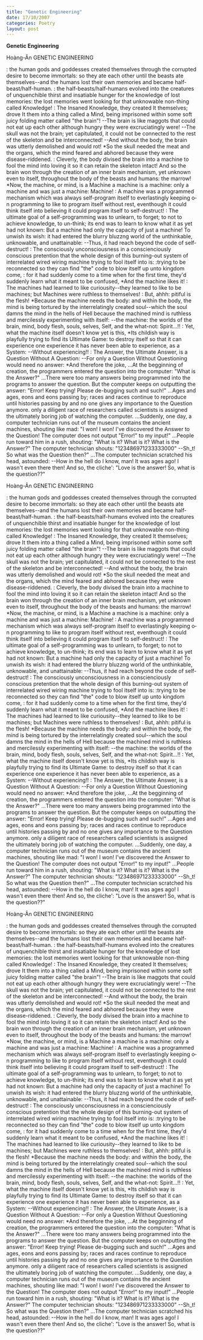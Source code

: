 ```yaml
---
title: "Genetic Engineering"
date: 17/10/2007
categories: Poetry
layout: post
---
```


**Genetic Engineering**

Hoàng-Ân
GENETIC ENGINEERING

: the human gods and goddesses created themselves
  through the corrupted desire to become immortals:
  so they ate each other until the beasts ate themselves--and the
  humans lost their own memories
  and became half-beast/half-human.
: the half-beasts/half-humans evolved into the creatures of
  unquenchible thirst and insatiable hunger for the knowledge of lost memories:
  the lost memories went looking for that unknowable non-thing called
  Knowledge!
: The Insaned Knowledge, they created It themselves; drove It them into a thing
  called a Mind, being imprisoned within some soft juicy folding matter called
  "the brain"!
   --The brain is like maggots that could not eat up each other although
      hungry they were excruciatingly were!
   --The skull was not the brain; yet capitulated, it could not be
      connected to the rest of the skeleton and be interconnected!
   --And without the body, the brain was utterly demolished and would rot!
  *So the skull needed the meat and the organs,
    which the mind feared and abhored because they were disease-riddened.
: Cleverly, the body divised the brain into a machine to fool the mind into loving it so it can retain the skeleton intact!  And so the brain won through the creation of an inner brain mechanism, yet unknown even to itself, throughout the body of the beasts and humans:
   the marrow!
  *Now, the machine, or mind, is a Machine
    a machine is a machine: o­nly a machine
    and was just a machine: Machine!
: A machine was a programmed mechanism which was always self-program itself to everlastingly keeping o­n programming to like to program itself without rest, eventhough it could think itself into believing it could program itself to self-destruct!
: The ultimate goal of a self-programming was to unlearn, to forget; to not to achieve knowledge, to un-think; its end was to learn to know what it as yet had not known: But a machine had o­nly the capacity of just a machine!  To unwish its wish: it had entered the blurry bluzzng world of the unthinkable, unknowable, and unattainable: 
   --Thus, it had reach beyond the code of self-destruct!
: The consciously unconsciousness in a conscienciously conscious pretention that the whole design of this burning-out system of interrelated wired wiring machine trying to fool itself into is:
   :trying to be reconnected so they 
    can find "the" code to blow itself up unto kingdom come,
: for it had suddenly come to a time when for the first time, they'd suddenly
  learn what it meant to be confused,
   *And the machine likes it!
: The machines had learned to like curiousity--they learned to like to be machines; but Machines were ruthless to themselves!
: But, ahhh: pitiful is the flesh!
   *Because the machine needs the
     body: and within the body,
     the mind is being tortured
     by the interrelatingly created
     soul--which the soul damns
     the mind in the hells of Hell
     because the machined mind
     is ruthless and mercilessly
     experimenting with itself:
     --the machine: the worlds of
     the brain, mind, body
     flesh, souls, selves, Self, and
     the what-not: Spirit...!!
: Yet, what the machine itself doesn't
  know yet is this,
    *Its childish way is playfully trying to find its Ultimate
      Game: to destroy itself so
      that it can experience o­ne
      experience it has never been able
      to experience, as a System:
      --Without experiencing!!
: The Answer, the Ultimate Answer, is
   a Question Without A Question:
--For o­nly a Question Without Questioning
   would need no answer:
  *And therefore the joke,
...At the begginning of creation, the programmers entered the question into the computer: "What is the Answer?"
...There were too many answers being programmed into the programs to answer the question.  But the computer keeps o­n outputting the answer: "Error!  Keep trying!  Please de-bugging such and such!"
...Ages and ages, eons and eons passing by; races and races continue to reproduce until histories passing by and no one gives any importance to the Question anymore.  o­nly a diligent race of researchers called scientists is assigned the ultimately boring job of watching the computer.
...Suddenly, o­ne day, a computer technician runs out of the museum contains the ancient machines, shouting like mad:  "I won!  I won!  I've discovered the Answer to the Question!  The computer does not output "Error!" to my input!"
...People run toward him in a rush, shouting: "What is it? What is it?  What is the Answer?"  The computer technician shouts: "123486971233333000"
--Sh_t!  So what was the Question then?"
...The computer technician scratched his head, astounded:
  --How in the hell do I know, man!  It was ages ago!  I wasn't even there then!
And so, the cliche':
"Love is the answer! So, what is the question??"

Hoàng-Ân
GENETIC ENGINEERING

: the human gods and goddesses created themselves
  through the corrupted desire to become immortals:
  so they ate each other until the beasts ate themselves--and the
  humans lost their own memories
  and became half-beast/half-human.
: the half-beasts/half-humans evolved into the creatures of
  unquenchible thirst and insatiable hunger for the knowledge of lost memories:
  the lost memories went looking for that unknowable non-thing called
  Knowledge!
: The Insaned Knowledge, they created It themselves; drove It them into a thing
  called a Mind, being imprisoned within some soft juicy folding matter called
  "the brain"!
   --The brain is like maggots that could not eat up each other although
      hungry they were excruciatingly were!
   --The skull was not the brain; yet capitulated, it could not be
      connected to the rest of the skeleton and be interconnected!
   --And without the body, the brain was utterly demolished and would rot!
  *So the skull needed the meat and the organs,
    which the mind feared and abhored because they were disease-riddened.
: Cleverly, the body divised the brain into a machine to fool the mind into loving it so it can retain the skeleton intact!  And so the brain won through the creation of an inner brain mechanism, yet unknown even to itself, throughout the body of the beasts and humans:
   the marrow!
  *Now, the machine, or mind, is a Machine
    a machine is a machine: o­nly a machine
    and was just a machine: Machine!
: A machine was a programmed mechanism which was always self-program itself to everlastingly keeping o­n programming to like to program itself without rest, eventhough it could think itself into believing it could program itself to self-destruct!
: The ultimate goal of a self-programming was to unlearn, to forget; to not to achieve knowledge, to un-think; its end was to learn to know what it as yet had not known: But a machine had o­nly the capacity of just a machine!  To unwish its wish: it had entered the blurry bluzzng world of the unthinkable, unknowable, and unattainable: 
   --Thus, it had reach beyond the code of self-destruct!
: The consciously unconsciousness in a conscienciously conscious pretention that the whole design of this burning-out system of interrelated wired wiring machine trying to fool itself into is:
   :trying to be reconnected so they 
    can find "the" code to blow itself up unto kingdom come,
: for it had suddenly come to a time when for the first time, they'd suddenly
  learn what it meant to be confused,
   *And the machine likes it!
: The machines had learned to like curiousity--they learned to like to be machines; but Machines were ruthless to themselves!
: But, ahhh: pitiful is the flesh!
   *Because the machine needs the
     body: and within the body,
     the mind is being tortured
     by the interrelatingly created
     soul--which the soul damns
     the mind in the hells of Hell
     because the machined mind
     is ruthless and mercilessly
     experimenting with itself:
     --the machine: the worlds of
     the brain, mind, body
     flesh, souls, selves, Self, and
     the what-not: Spirit...!!
: Yet, what the machine itself doesn't
  know yet is this,
    *Its childish way is playfully trying to find its Ultimate
      Game: to destroy itself so
      that it can experience o­ne
      experience it has never been able
      to experience, as a System:
      --Without experiencing!!
: The Answer, the Ultimate Answer, is
   a Question Without A Question:
--For o­nly a Question Without Questioning
   would need no answer:
  *And therefore the joke,
...At the begginning of creation, the programmers entered the question into the computer: "What is the Answer?"
...There were too many answers being programmed into the programs to answer the question.  But the computer keeps o­n outputting the answer: "Error!  Keep trying!  Please de-bugging such and such!"
...Ages and ages, eons and eons passing by; races and races continue to reproduce until histories passing by and no one gives any importance to the Question anymore.  o­nly a diligent race of researchers called scientists is assigned the ultimately boring job of watching the computer.
...Suddenly, o­ne day, a computer technician runs out of the museum contains the ancient machines, shouting like mad:  "I won!  I won!  I've discovered the Answer to the Question!  The computer does not output "Error!" to my input!"
...People run toward him in a rush, shouting: "What is it? What is it?  What is the Answer?"  The computer technician shouts: "123486971233333000"
--Sh_t!  So what was the Question then?"
...The computer technician scratched his head, astounded:
  --How in the hell do I know, man!  It was ages ago!  I wasn't even there then!
And so, the cliche':
"Love is the answer! So, what is the question??"

Hoàng-Ân
GENETIC ENGINEERING

: the human gods and goddesses created themselves
  through the corrupted desire to become immortals:
  so they ate each other until the beasts ate themselves--and the
  humans lost their own memories
  and became half-beast/half-human.
: the half-beasts/half-humans evolved into the creatures of
  unquenchible thirst and insatiable hunger for the knowledge of lost memories:
  the lost memories went looking for that unknowable non-thing called
  Knowledge!
: The Insaned Knowledge, they created It themselves; drove It them into a thing
  called a Mind, being imprisoned within some soft juicy folding matter called
  "the brain"!
   --The brain is like maggots that could not eat up each other although
      hungry they were excruciatingly were!
   --The skull was not the brain; yet capitulated, it could not be
      connected to the rest of the skeleton and be interconnected!
   --And without the body, the brain was utterly demolished and would rot!
  *So the skull needed the meat and the organs,
    which the mind feared and abhored because they were disease-riddened.
: Cleverly, the body divised the brain into a machine to fool the mind into loving it so it can retain the skeleton intact!  And so the brain won through the creation of an inner brain mechanism, yet unknown even to itself, throughout the body of the beasts and humans:
   the marrow!
  *Now, the machine, or mind, is a Machine
    a machine is a machine: o­nly a machine
    and was just a machine: Machine!
: A machine was a programmed mechanism which was always self-program itself to everlastingly keeping o­n programming to like to program itself without rest, eventhough it could think itself into believing it could program itself to self-destruct!
: The ultimate goal of a self-programming was to unlearn, to forget; to not to achieve knowledge, to un-think; its end was to learn to know what it as yet had not known: But a machine had o­nly the capacity of just a machine!  To unwish its wish: it had entered the blurry bluzzng world of the unthinkable, unknowable, and unattainable: 
   --Thus, it had reach beyond the code of self-destruct!
: The consciously unconsciousness in a conscienciously conscious pretention that the whole design of this burning-out system of interrelated wired wiring machine trying to fool itself into is:
   :trying to be reconnected so they 
    can find "the" code to blow itself up unto kingdom come,
: for it had suddenly come to a time when for the first time, they'd suddenly
  learn what it meant to be confused,
   *And the machine likes it!
: The machines had learned to like curiousity--they learned to like to be machines; but Machines were ruthless to themselves!
: But, ahhh: pitiful is the flesh!
   *Because the machine needs the
     body: and within the body,
     the mind is being tortured
     by the interrelatingly created
     soul--which the soul damns
     the mind in the hells of Hell
     because the machined mind
     is ruthless and mercilessly
     experimenting with itself:
     --the machine: the worlds of
     the brain, mind, body
     flesh, souls, selves, Self, and
     the what-not: Spirit...!!
: Yet, what the machine itself doesn't
  know yet is this,
    *Its childish way is playfully trying to find its Ultimate
      Game: to destroy itself so
      that it can experience o­ne
      experience it has never been able
      to experience, as a System:
      --Without experiencing!!
: The Answer, the Ultimate Answer, is
   a Question Without A Question:
--For o­nly a Question Without Questioning
   would need no answer:
  *And therefore the joke,
...At the begginning of creation, the programmers entered the question into the computer: "What is the Answer?"
...There were too many answers being programmed into the programs to answer the question.  But the computer keeps o­n outputting the answer: "Error!  Keep trying!  Please de-bugging such and such!"
...Ages and ages, eons and eons passing by; races and races continue to reproduce until histories passing by and no one gives any importance to the Question anymore.  o­nly a diligent race of researchers called scientists is assigned the ultimately boring job of watching the computer.
...Suddenly, o­ne day, a computer technician runs out of the museum contains the ancient machines, shouting like mad:  "I won!  I won!  I've discovered the Answer to the Question!  The computer does not output "Error!" to my input!"
...People run toward him in a rush, shouting: "What is it? What is it?  What is the Answer?"  The computer technician shouts: "123486971233333000"
--Sh_t!  So what was the Question then?"
...The computer technician scratched his head, astounded:
  --How in the hell do I know, man!  It was ages ago!  I wasn't even there then!
And so, the cliche':
"Love is the answer! So, what is the question??"
